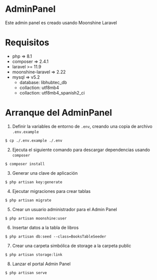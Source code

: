 # AdminPanel

Este admin panel es creado usando Moonshine Laravel

# Requisitos

* php => 8.1
* composer => 2.4.1
* laravel >= 11.9
* moonshine-laravel => 2.22
* mysql => v5.2
    * database: libhubtec_db
    * collaction: utf8mb4  
    * collaction: utf8mb4_spanish2_ci

# Arranque del AdminPanel

1) Definir la variables de entorno de `.env`, creando una copia de archivo `.env.example`

```shell
$ cp ./.env.example ./.env
```

2) Ejecuta el siguiente comando para descargar dependencias usando `composer`

```shell
$ composer install
```

3) Generar una clave de aplicación

```shell
$ php artisan key:generate
```

4) Ejecutar migraciones para crear tablas

```shell
$ php artisan migrate
```

5) Crear un usuario administrador para el Admin Panel

```shell
$ php artisan moonshine:user
```

6) Insertar datos a la tabla de libros

```shell
$ php artisan db:seed --class=BooksTableSeeder
```

7) Crear una carpeta simbólica de storage a la carpeta public

```shell
$ php artisan storage:link
```

8) Lanzar el portal Admin Panel

```shell
$ php artisan serve
```
